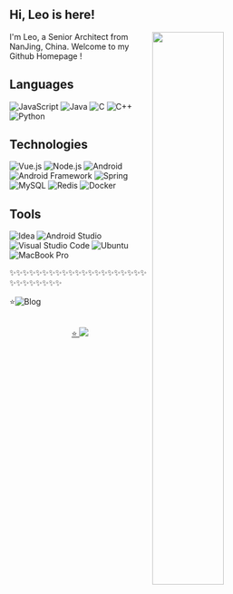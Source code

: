 ## Hi, Leo is here!

[<img align="right" width="50%" src="https://github-readme-stats.vercel.app/api?username=leo94666&theme=gruvbox&show_icons=true">](https://metrics.lecoq.io/ouuan?template=classic)

I'm Leo, a Senior Architect from NanJing, China.
Welcome to my Github Homepage !

## Languages

![JavaScript](https://img.shields.io/badge/-JavaScript-535D6C?&logo=JavaScript&logoColor=violet)
![Java](https://img.shields.io/badge/-Java-535D6C?&logo=Java)
![C](https://img.shields.io/badge/-C-535D6C?&logo=c)
![C++](https://img.shields.io/badge/-C++-535D6C?&logo=c%2B%2B)
![Python](https://img.shields.io/badge/-Python-535D6C?&logo=Python)


## Technologies

![Vue.js](https://img.shields.io/badge/-Vue.js-535D6C?&logo=Vue%2Ejs)
![Node.js](https://img.shields.io/badge/-Node.js-535D6C?&logo=node%2Ejs)
![Android](https://img.shields.io/badge/-Android-535D6C?&logo=Android)
![Android Framework](https://img.shields.io/badge/-Android%20Framework-535D6C?&logo=Android)
![Spring](https://img.shields.io/badge/-Spring-535D6C?&logo=Spring)
![MySQL](https://img.shields.io/badge/-Mysql-535D6C?&logo=mysql)
![Redis](https://img.shields.io/badge/-Redis-535D6C?&logo=Redis)
![Docker](https://img.shields.io/badge/-Docker-535D6C?&logo=Docker)


## Tools
![Idea](https://img.shields.io/badge/-Intellij%20Idea-535D6C?&logo=intellij-idea)
![Android Studio](https://img.shields.io/badge/-Android%20Studio-535D6C?&logo=Android-Studio)
![Visual Studio Code](https://img.shields.io/badge/-Visual%20Studio%20Code-535D6C?&logo=Visual-Studio-Code)
![Ubuntu](https://img.shields.io/badge/-Ubuntu-535D6C?&logo=Ubuntu)
![MacBook Pro](https://img.shields.io/badge/-Macbook%20Pro-535D6C?&logo=apple)



✨✨✨✨✨✨✨✨✨✨✨✨✨✨✨✨✨✨✨✨✨✨✨✨✨✨✨✨✨

⭐️![Blog](https://img.shields.io/badge/Blogger-%230077B5.svg?&style=flat-square&logo=Blogger&logoColor=white)


<p align="center">
  <br/>
  <a href="https://leo94666.github.io/" target="_blank">
    ⭐️ <img src="https://img.shields.io/badge/Blogger-%230077B5.svg?&style=flat-square&logo=Blogger&logoColor=white">
  </a>
</p>


